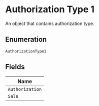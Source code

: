 
# Authorization Type 1

An object that contains authorization type.

## Enumeration

`AuthorizationType1`

## Fields

| Name |
|  --- |
| `Authorization` |
| `Sale` |

